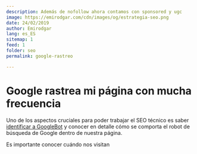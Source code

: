 ```yaml
---
description: Además de nofollow ahora contamos con sponsored y ugc
image: https://emirodgar.com/cdn/images/og/estrategia-seo.png
date: 24/02/2019
author: Emirodgar
lang: es_ES
sitemap: 1
feed: 1
folder: seo
permalink: google-rastreo

--- 
```


# Google rastrea mi página con mucha frecuencia

Uno de los aspectos cruciales para poder trabajar el SEO técnico es saber [identificar a GoogleBot](https://emirodgar.com/detectar-googlebot) y conocer en detalle cómo se comporta el robot de búsqueda de Google dentro de nuestra página.

Es importante conocer cuándo nos visitan 

<!--stackedit_data:
eyJoaXN0b3J5IjpbMjYyOTgzNDg4XX0=
-->